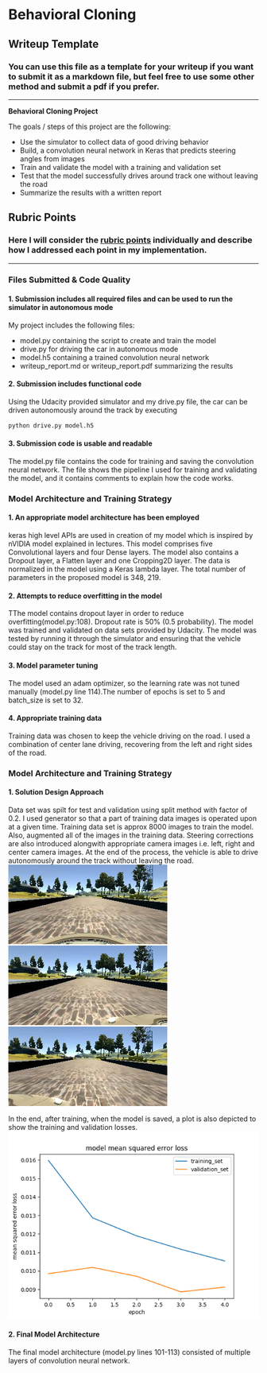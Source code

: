 # **Behavioral Cloning** 

## Writeup Template

### You can use this file as a template for your writeup if you want to submit it as a markdown file, but feel free to use some other method and submit a pdf if you prefer.

---

**Behavioral Cloning Project**

The goals / steps of this project are the following:
* Use the simulator to collect data of good driving behavior
* Build, a convolution neural network in Keras that predicts steering angles from images
* Train and validate the model with a training and validation set
* Test that the model successfully drives around track one without leaving the road
* Summarize the results with a written report


[//]: # (Image References)

[image1]: ./data/IMG/center_2016_12_01_13_30_48_287.jpg "Centre Camera Image"
[image2]: ./data/IMG/left_2016_12_01_13_30_48_287.jpg "Left Camera Image"
[image3]: ./data/IMG/right_2016_12_01_13_30_48_287.jpg "Right Camera Image"
[image4]: ./examples/figure_1.png "Loss Plot"


## Rubric Points
### Here I will consider the [rubric points](https://review.udacity.com/#!/rubrics/432/view) individually and describe how I addressed each point in my implementation.  

---
### Files Submitted & Code Quality

#### 1. Submission includes all required files and can be used to run the simulator in autonomous mode

My project includes the following files:
* model.py containing the script to create and train the model
* drive.py for driving the car in autonomous mode
* model.h5 containing a trained convolution neural network 
* writeup_report.md or writeup_report.pdf summarizing the results

#### 2. Submission includes functional code
Using the Udacity provided simulator and my drive.py file, the car can be driven autonomously around the track by executing 
```sh
python drive.py model.h5
```

#### 3. Submission code is usable and readable

The model.py file contains the code for training and saving the convolution neural network. The file shows the pipeline I used for training and validating the model, and it contains comments to explain how the code works.

### Model Architecture and Training Strategy

#### 1. An appropriate model architecture has been employed

keras high level APIs are used in creation of my model which is inspired by nVIDIA model explained in lectures. This model comprises five Convolutional layers and four Dense layers. The model also contains a Dropout layer, a Flatten layer and one Cropping2D layer. The data is normalized in the model using a Keras lambda layer. The total number of parameters in the proposed model is 348, 219.

#### 2. Attempts to reduce overfitting in the model

TThe model contains dropout layer in order to reduce overfitting(model.py:108). Dropout rate is 50% (0.5 probability). The model was trained and validated on data sets provided by Udacity. The model was tested by running it through the simulator and ensuring that the vehicle could stay on the track for most of the track length.

#### 3. Model parameter tuning

The model used an adam optimizer, so the learning rate was not tuned manually (model.py line 114).The number of epochs is set to 5 and batch_size is set to 32.

#### 4. Appropriate training data

Training data was chosen to keep the vehicle driving on the road. I used a combination of center lane driving, recovering from the left and right sides of the road.

### Model Architecture and Training Strategy

#### 1. Solution Design Approach

Data set was spilt for test and validation using split method with factor of  0.2. I used generator so that a part of training data images is operated upon at a given time. Training data set is approx 8000 images to train the model. Also, augmented all of the images in the training data.  Steering corrections are also introduced alongwith appropriate camera images i.e. left, right and center camera images. At the end of the process, the vehicle is able to drive autonomously around the track without leaving the road.
![Centre Camera Image][image1]
![Left Camera Image][image2]
![Right Camera Image][image3]

In the end, after training, when the model is saved, a plot is also depicted to show the training and validation losses.
![Losses Plot][image4]


#### 2. Final Model Architecture

The final model architecture (model.py lines 101-113) consisted of multiple layers of convolution neural network.


